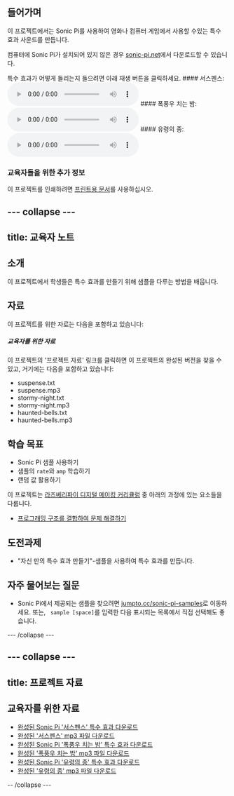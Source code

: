 ## 들어가며

이 프로젝트에서는 Sonic Pi를 사용하여 영화나 컴퓨터 게임에서 사용할 수있는 특수 효과 사운드를 만듭니다.

컴퓨터에 Sonic Pi가 설치되어 있지 않은 경우 [sonic-pi.net](https://sonic-pi.net/)에서 다운로드할 수 있습니다.

<div id="audio-preview" class="pdf-hidden">
  특수 효과가 어떻게 들리는지 들으려면 아래 재생 버튼을 클릭하세요. #### 서스펜스: <audio controls preload> <source src="resources/suspense.mp3" type="audio/mpeg"> 브라우저가 <code>오디오</code>를 지원하지 않습니다. </audio> #### 폭풍우 치는 밤: <audio controls preload> <source src="resources/stormy-night.mp3" type="audio/mpeg"> 브라우저가 <code>오디오</code>를 지원하지 않습니다. </audio> #### 유령의 종: <audio controls preload> <source src="resources/haunted-bells.mp3" type="audio/mpeg"> 브라우저가 <code>오디오</code>를 지원하지 않습니다. </audio>
</div>

### 교육자들을 위한 추가 정보

이 프로젝트를 인쇄하려면 [프린트용 문서](https://projects.raspberrypi.org/en/projects/special-effects/print)를 사용하십시오.

## \--- collapse \---

## title: 교육자 노트

## 소개

이 프로젝트에서 학생들은 특수 효과를 만들기 위해 샘플을 다루는 방법을 배웁니다.

## 자료

이 프로젝트를 위한 자료는 다음을 포함하고 있습니다:

##### 교육자를 위한 자료

이 프로젝트의 '프로젝트 자료' 링크를 클릭하면 이 프로젝트의 완성된 버전을 찾을 수 있고, 거기에는 다음을 포함하고 있습니다:

* suspense.txt
* suspense.mp3
* stormy-night.txt
* stormy-night.mp3
* haunted-bells.txt
* haunted-bells.mp3

## 학습 목표

* Sonic Pi 샘플 사용하기
* 샘플의 `rate`와 `amp` 학습하기
* 랜덤 값 활용하기

이 프로젝트는 [라즈베리파이 디지털 메이킹 커리큘럼](http://rpf.io/curriculum) 중 아래의 과정에 있는 요소들을 다룹니다.

* [프로그래밍 구조를 결합하여 문제 해결하기](https://www.raspberrypi.org/curriculum/programming/builder)

## 도전과제

* "자신 만의 특수 효과 만들기"-샘플을 사용하여 특수 효과를 만듭니다.

## 자주 물어보는 질문

* Sonic Pi에서 제공되는 샘플을 찾으려면 [jumpto.cc/sonic-pi-samples](http://jumpto.cc/sonic-pi-samples)로 이동하세요. 또는, ` sample [space]`를 입력한 다음 표시되는 목록에서 직접 선택해도 좋습니다.

\--- /collapse \---

## \--- collapse \---

## title: 프로젝트 자료

## 교육자를 위한 자료

* [완성된 Sonic Pi '서스펜스' 특수 효과 다운로드](resources/suspense.txt)
* [완성된 '서스펜스' mp3 파일 다운로드](resources/suspense.mp3)
* [완성된 Sonic Pi '폭풍우 치는 밤' 특수 효과 다운로드](resources/stormy-night.txt)
* [완성된 '폭풍우 치는 밤' mp3 파일 다운로드](resources/stormy-night.mp3)
* [완성된 Sonic Pi '유령의 종' 특수 효과 다운로드](resources/haunted-bells.txt)
* [완성된 '유령의 종' mp3 파일 다운로드](resources/haunted-bells.mp3)

-- /collapse \---